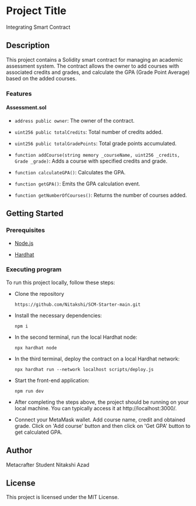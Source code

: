 # Project Title

Integrating Smart Contract

## Description

This project contains a Solidity smart contract for managing an academic assessment system. The contract allows the owner to add courses with associated credits and grades, and calculate the GPA (Grade Point Average) based on the added courses.

### Features

#### Assessment.sol

- `address public owner`: The owner of the contract.
  
- `uint256 public totalCredits`: Total number of credits added.
  
- `uint256 public totalGradePoints`: Total grade points accumulated.
  
- `function addCourse(string memory _courseName, uint256 _credits, Grade _grade)`: Adds a course with specified credits and grade.
  
- `function calculateGPA()`: Calculates the GPA.
  
- `function getGPA()`: Emits the GPA calculation event.
  
- `function getNumberOfCourses()`: Returns the number of courses added.
  
## Getting Started

### Prerequisites

- [Node.js](https://nodejs.org/)
  
- [Hardhat](https://hardhat.org/)

### Executing program

To run this project locally, follow these steps:

- Clone the repository

  `https://github.com/Nitakshi/SCM-Starter-main.git`
  
- Install the necessary dependencies:
  
  `npm i`
  
- In the second terminal, run the local Hardhat node:
  
  `npx hardhat node`
  
- In the third terminal, deploy the contract on a local Hardhat network:
  
  `npx hardhat run --network localhost scripts/deploy.js`
  
- Start the front-end application:

  `npm run dev`

- After completing the steps above, the project should be running on your local machine. You can typically access it at http://localhost:3000/.

-  Connect your MetaMask wallet. Add course name, credit and obtained grade. Click on 'Add course' button and then click on 'Get GPA' button to get calculated GPA.

## Author

Metacrafter Student Nitakshi Azad

## License

This project is licensed under the MIT License.





